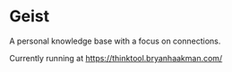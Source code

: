 # Geist
A personal knowledge base with a focus on connections.

Currently running at https://thinktool.bryanhaakman.com/
